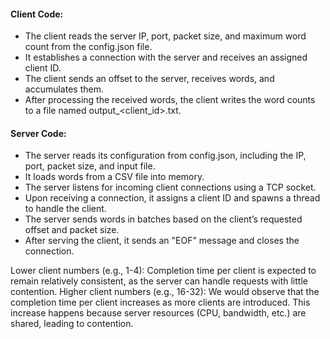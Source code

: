 #### Client Code:

- The client reads the server IP, port, packet size, and maximum word count from the config.json file.
- It establishes a connection with the server and receives an assigned client ID.
- The client sends an offset to the server, receives words, and accumulates them.
- After processing the received words, the client writes the word counts to a file named output_<client_id>.txt.

#### Server Code:

- The server reads its configuration from config.json, including the IP, port, packet size, and input file.
- It loads words from a CSV file into memory.
- The server listens for incoming client connections using a TCP socket.
- Upon receiving a connection, it assigns a client ID and spawns a thread to handle the client.
- The server sends words in batches based on the client’s requested offset and packet size.
- After serving the client, it sends an "EOF" message and closes the connection.

Lower client numbers (e.g., 1-4): Completion time per client is expected to remain relatively consistent, as the server can handle requests with little contention.
Higher client numbers (e.g., 16-32): We would observe that the completion time per client increases as more clients are introduced. This increase happens because server resources (CPU, bandwidth, etc.) are shared, leading to contention.